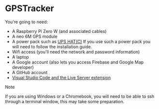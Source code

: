 # GPSTracker

You're going to need:
- A Raspberry Pi Zero W (and associated cables)
- A neo 6M GPS module
- A power pack such as [UPS HAT(C)](https://www.waveshare.com/wiki/UPS_HAT_(C)) If you use such a power pack you will need to follow the installation guide.
- Wifi access (you'll need the network and password information)
- A laptop 
- A Google account (also lets you access Firebase and Google Map developer)
- A GitHub account
- [Visual Studio Code and the Live Server extension](https://code.visualstudio.com)

> [!NOTE]  
> If you are using Windows or a Chromebook, you will need to be able to ssh through a terminal window, this may take some preparation. 
